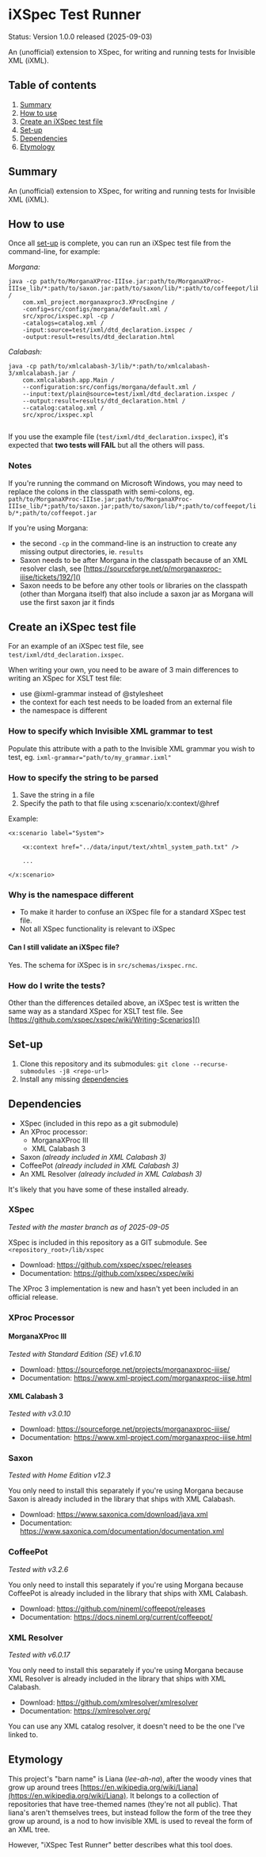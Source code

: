 # iXSpec Test Runner

Status: Version 1.0.0 released (2025-09-03)

An (unofficial) extension to XSpec, for writing and running tests for Invisible XML (iXML).

## Table of contents
1. [Summary](#summary)
1. [How to use](#how-to-use)
1. [Create an iXSpec test file](#how-to-write)
1. [Set-up](#set-up)
1. [Dependencies](#dependencies)
1. [Etymology](#etymology)

## Summary

An (unofficial) extension to XSpec, for writing and running tests for Invisible XML (iXML).

## How to use <a id="how-to-use"></a>

Once all [set-up](#set-up) is complete, you can run an iXSpec test file from the command-line, for example:

_Morgana:_
```
java -cp path/to/MorganaXProc-IIIse.jar:path/to/MorganaXProc-IIIse_lib/*:path/to/saxon.jar:path/to/saxon/lib/*:path/to/coffeepot/lib/*:path/to/coffeepot.jar /
	com.xml_project.morganaxproc3.XProcEngine /
	-config=src/configs/morgana/default.xml /
	src/xproc/ixspec.xpl -cp / 
	-catalogs=catalog.xml /
	-input:source=test/ixml/dtd_declaration.ixspec / 
	-output:result=results/dtd_declaration.html
```

_Calabash:_
```
java -cp path/to/xmlcalabash-3/lib/*:path/to/xmlcalabash-3/xmlcalabash.jar /
	com.xmlcalabash.app.Main / 
	--configuration:src/configs/morgana/default.xml /
	--input:text/plain@source=test/ixml/dtd_declaration.ixspec / 
	--output:result=results/dtd_declaration.html /
	--catalog:catalog.xml /
	src/xproc/ixspec.xpl
	
```
If you use the example file (`test/ixml/dtd_declaration.ixspec`), it's expected that **two tests will FAIL** but all the others will pass. 

### Notes

If you're running the command on Microsoft Windows, you may need to replace the colons in the classpath with semi-colons, eg. `path/to/MorganaXProc-IIIse.jar;path/to/MorganaXProc-IIIse_lib/*;path/to/saxon.jar;path/to/saxon/lib/*;path/to/coffeepot/lib/*;path/to/coffeepot.jar`

If you're using Morgana:
* the second `-cp` in the command-line is an instruction to create any missing output directories, ie. `results`
* Saxon needs to be after Morgana in the classpath because of an XML resolver clash, see [https://sourceforge.net/p/morganaxproc-iiise/tickets/192/]()
* Saxon needs to be before any other tools or libraries on the classpath (other than Morgana itself) that also include a saxon jar as Morgana will use the first saxon jar it finds

## Create an iXSpec test file <a id="how-to-write"></a>

For an example of an iXSpec test file, see `test/ixml/dtd_declaration.ixspec`.

When writing your own, you need to be aware of 3 main differences to writing an XSpec for XSLT test file:
* use @ixml-grammar instead of @stylesheet
* the context for each test needs to be loaded from an external file
* the namespace is different

### How to specify which Invisible XML grammar to test

Populate this attribute with a path to the Invisible XML grammar you wish to test, eg. `ixml-grammar="path/to/my_grammar.ixml"`

### How to specify the string to be parsed

1. Save the string in a file
1. Specify the path to that file using x:scenario/x:context/@href

Example:
```
<x:scenario label="System">
	
	<x:context href="../data/input/text/xhtml_system_path.txt" />
	
	...		
	
</x:scenario>
```

### Why is the namespace different

* To make it harder to confuse an iXSpec file for a standard XSpec test file.
* Not all XSpec functionality is relevant to iXSpec

#### Can I still validate an iXSpec file?

Yes. The schema for iXSpec is in `src/schemas/ixspec.rnc`.

### How do I write the tests?

Other than the differences detailed above, an iXSpec test is written the same way as a standard XSpec for XSLT test file.  See [https://github.com/xspec/xspec/wiki/Writing-Scenarios]()

## Set-up <a id="set-up"></a>

1. Clone this repository and its submodules: `git clone --recurse-submodules -j8 <repo-url>`
1. Install any missing [dependencies](#dependencies)

## Dependencies <a id="dependencies"></a>

* XSpec (included in this repo as a git submodule)
* An XProc processor:
	* MorganaXProc III 
	* XML Calabash 3
* Saxon _(already included in XML Calabash 3)_
* CoffeePot _(already included in XML Calabash 3)_ 
* An XML Resolver _(already included in XML Calabash 3)_

It's likely that you have some of these installed already.

### XSpec

_Tested with the master branch as of 2025-09-05_

XSpec is included in this repository as a GIT submodule. See `<repository_root>/lib/xspec` 

* Download: https://github.com/xspec/xspec/releases
* Documentation: https://github.com/xspec/xspec/wiki

The XProc 3 implementation is new and hasn't yet been included in an official release.

### XProc Processor

#### MorganaXProc III

_Tested with Standard Edition (SE) v1.6.10_

* Download: https://sourceforge.net/projects/morganaxproc-iiise/
* Documentation: https://www.xml-project.com/morganaxproc-iiise.html

#### XML Calabash 3

_Tested with v3.0.10_

* Download: https://sourceforge.net/projects/morganaxproc-iiise/
* Documentation: https://www.xml-project.com/morganaxproc-iiise.html

### Saxon

_Tested with Home Edition v12.3_

You only need to install this separately if you're using Morgana because Saxon is already included in the library that ships with XML Calabash.

* Download: https://www.saxonica.com/download/java.xml
* Documentation: https://www.saxonica.com/documentation/documentation.xml

### CoffeePot

_Tested with v3.2.6_

You only need to install this separately if you're using Morgana because CoffeePot is already included in the library that ships with XML Calabash.

* Download: https://github.com/nineml/coffeepot/releases
* Documentation: https://docs.nineml.org/current/coffeepot/


### XML Resolver

_Tested with v6.0.17_

You only need to install this separately if you're using Morgana because XML Resolver is already included in the library that ships with XML Calabash.

* Download: https://github.com/xmlresolver/xmlresolver
* Documentation: https://xmlresolver.org/

You can use any XML catalog resolver, it doesn't need to be the one I've linked to.

## Etymology <a id="etymology"></a>

This project's "barn name" is Liana (_lee-ah-na_), after the woody vines that grow up around trees [https://en.wikipedia.org/wiki/Liana](https://en.wikipedia.org/wiki/Liana).  It belongs to a collection of repositories that have tree-themed names (they're not all public).  That liana's aren't themselves trees, but instead follow the form of the tree they grow up around, is a nod to how invisible XML is used to reveal the form of an XML tree.

However, "iXSpec Test Runner" better describes what this tool does.

